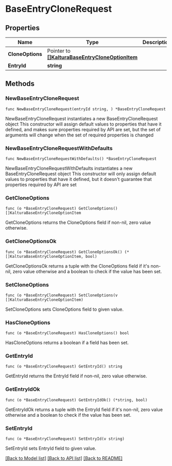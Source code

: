 # BaseEntryCloneRequest

## Properties

Name | Type | Description | Notes
------------ | ------------- | ------------- | -------------
**CloneOptions** | Pointer to [**[]KalturaBaseEntryCloneOptionItem**](KalturaBaseEntryCloneOptionItem.md) |  | [optional] 
**EntryId** | **string** |  | 

## Methods

### NewBaseEntryCloneRequest

`func NewBaseEntryCloneRequest(entryId string, ) *BaseEntryCloneRequest`

NewBaseEntryCloneRequest instantiates a new BaseEntryCloneRequest object
This constructor will assign default values to properties that have it defined,
and makes sure properties required by API are set, but the set of arguments
will change when the set of required properties is changed

### NewBaseEntryCloneRequestWithDefaults

`func NewBaseEntryCloneRequestWithDefaults() *BaseEntryCloneRequest`

NewBaseEntryCloneRequestWithDefaults instantiates a new BaseEntryCloneRequest object
This constructor will only assign default values to properties that have it defined,
but it doesn't guarantee that properties required by API are set

### GetCloneOptions

`func (o *BaseEntryCloneRequest) GetCloneOptions() []KalturaBaseEntryCloneOptionItem`

GetCloneOptions returns the CloneOptions field if non-nil, zero value otherwise.

### GetCloneOptionsOk

`func (o *BaseEntryCloneRequest) GetCloneOptionsOk() (*[]KalturaBaseEntryCloneOptionItem, bool)`

GetCloneOptionsOk returns a tuple with the CloneOptions field if it's non-nil, zero value otherwise
and a boolean to check if the value has been set.

### SetCloneOptions

`func (o *BaseEntryCloneRequest) SetCloneOptions(v []KalturaBaseEntryCloneOptionItem)`

SetCloneOptions sets CloneOptions field to given value.

### HasCloneOptions

`func (o *BaseEntryCloneRequest) HasCloneOptions() bool`

HasCloneOptions returns a boolean if a field has been set.

### GetEntryId

`func (o *BaseEntryCloneRequest) GetEntryId() string`

GetEntryId returns the EntryId field if non-nil, zero value otherwise.

### GetEntryIdOk

`func (o *BaseEntryCloneRequest) GetEntryIdOk() (*string, bool)`

GetEntryIdOk returns a tuple with the EntryId field if it's non-nil, zero value otherwise
and a boolean to check if the value has been set.

### SetEntryId

`func (o *BaseEntryCloneRequest) SetEntryId(v string)`

SetEntryId sets EntryId field to given value.



[[Back to Model list]](../README.md#documentation-for-models) [[Back to API list]](../README.md#documentation-for-api-endpoints) [[Back to README]](../README.md)


